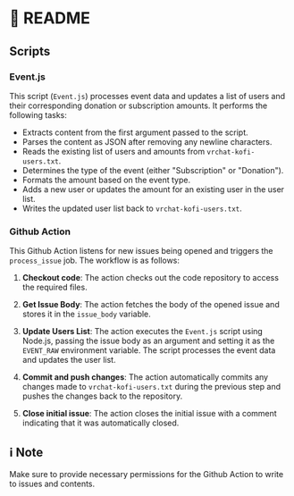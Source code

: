 # 📁 README

## Scripts

### Event.js

This script (`Event.js`) processes event data and updates a list of users and their corresponding donation or subscription amounts. It performs the following tasks:

- Extracts content from the first argument passed to the script.
- Parses the content as JSON after removing any newline characters.
- Reads the existing list of users and amounts from `vrchat-kofi-users.txt`.
- Determines the type of the event (either "Subscription" or "Donation").
- Formats the amount based on the event type.
- Adds a new user or updates the amount for an existing user in the user list.
- Writes the updated user list back to `vrchat-kofi-users.txt`.

### Github Action

This Github Action listens for new issues being opened and triggers the `process_issue` job. The workflow is as follows:

1. **Checkout code**: The action checks out the code repository to access the required files.

2. **Get Issue Body**: The action fetches the body of the opened issue and stores it in the `issue_body` variable.

3. **Update Users List**: The action executes the `Event.js` script using Node.js, passing the issue body as an argument and setting it as the `EVENT_RAW` environment variable. The script processes the event data and updates the user list.

4. **Commit and push changes**: The action automatically commits any changes made to `vrchat-kofi-users.txt` during the previous step and pushes the changes back to the repository.

5. **Close initial issue**: The action closes the initial issue with a comment indicating that it was automatically closed.

## ℹ️ Note

Make sure to provide necessary permissions for the Github Action to write to issues and contents.
